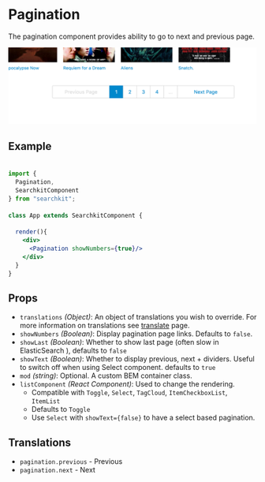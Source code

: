 # Pagination
The pagination component provides ability to go to next and previous page.

![Example](./assets/pagination.png)
## Example

```jsx

import {
  Pagination,
  SearchkitComponent
} from "searchkit";

class App extends SearchkitComponent {

  render(){
    <div>
      <Pagination showNumbers={true}/>
    </div>
  }
}
```

## Props
- `translations` *(Object)*: An object of translations you wish to override. For more information on translations see [translate](../../core/Translate.md) page.
- `showNumbers` *(Boolean)*: Display pagination page links. Defaults to `false`.
- `showLast` *(Boolean)*: Whether to show last page (often slow in ElasticSearch ), defaults to `false`
- `showText` *(Boolean)*: Whether to display previous, next + dividers. Useful to switch off when using Select component.
defaults to `true`
- `mod` *(string)*: Optional. A custom BEM container class.
- `listComponent` *(React Component)*: Used to change the rendering.
  - Compatible with `Toggle`, `Select`, `TagCloud`, `ItemCheckboxList`, `ItemList`
  - Defaults to `Toggle`
  - Use `Select` with `showText={false}` to have a select based pagination.


## Translations
- `pagination.previous` - Previous
- `pagination.next` - Next
